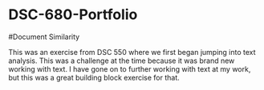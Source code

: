 # DSC-680-Portfolio
#Document Similarity

This was an exercise from DSC 550 where we first began jumping into text analysis. 
This was a challenge at the time because it was brand new working with text. I have gone on to 
further working with text at my work, but this was a great building block exercise for that.
